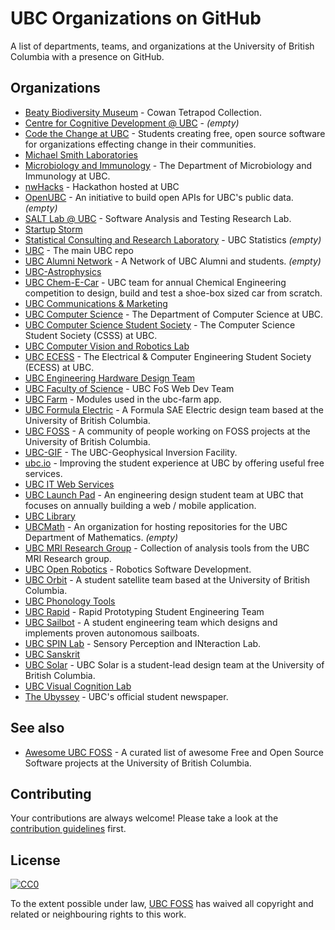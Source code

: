 # UBC Organizations on GitHub

A list of departments, teams, and organizations at the University of British Columbia with a presence on GitHub.

## Organizations

* [Beaty Biodiversity Museum](https://github.com/ubcbbm-vertnet) - Cowan Tetrapod Collection.
* [Centre for Cognitive Development @ UBC](https://github.com/CCD-UBC) - _(empty)_
* [Code the Change at UBC](https://github.com/CodeTheChangeUBC) - Students creating free, open source software for organizations effecting change in their communities.
* [Michael Smith Laboratories](https://github.com/ubc-msl)
* [Microbiology and Immunology](https://github.com/ubc-micb) - The Department of Microbiology and Immunology at UBC.
* [nwHacks](https://github.com/nwhacks) - Hackathon hosted at UBC
* [OpenUBC](https://github.com/OpenUBC) - An initiative to build open APIs for UBC's public data. _(empty)_
* [SALT Lab @ UBC](https://github.com/saltlab) - Software Analysis and Testing Research Lab.
* [Startup Storm](https://github.com/startupstorm)
* [Statistical Consulting and Research Laboratory](https://github.com/SCARL-UBC) - UBC Statistics _(empty)_
* [UBC](https://github.com/ubc) - The main UBC repo
* [UBC Alumni Network](https://github.com/UBC-Alumni) - A Network of UBC Alumni and students. _(empty)_
* [UBC-Astrophysics](https://github.com/UBC-Astrophysics)
* [UBC Chem-E-Car](https://github.com/ubcchemecar) - UBC team for annual Chemical Engineering competition to design, build and test a shoe-box sized car from scratch.
* [UBC Communications & Marketing](https://github.com/UBCCM)
* [UBC Computer Science](https://github.com/ubccpsc) - The Department of Computer Science at UBC.
* [UBC Computer Science Student Society](https://github.com/ubccsss) - The Computer Science Student Society (CSSS) at UBC.
* [UBC Computer Vision and Robotics Lab](https://github.com/UBC-CVLab)
* [UBC ECESS](https://github.com/ubcecess) - The Electrical & Computer Engineering Student Society (ECESS) at UBC.
* [UBC Engineering Hardware Design Team](https://github.com/ubchdt)
* [UBC Faculty of Science](https://github.com/ubcfos) - UBC FoS Web Dev Team
* [UBC Farm](https://github.com/ubc-farm) - Modules used in the ubc-farm app.
* [UBC Formula Electric](https://github.com/UBCFormulaElectric) - A Formula SAE Electric design team based at the University of British Columbia.
* [UBC FOSS](https://github.com/ubcfoss) - A community of people working on FOSS projects at the University of British Columbia.
* [UBC-GIF](https://github.com/ubcgif) - The UBC-Geophysical Inversion Facility.
* [ubc.io](https://github.com/ubcio) - Improving the student experience at UBC by offering useful free services.
* [UBC IT Web Services](https://github.com/ubc-web-services)
* [UBC Launch Pad](https://github.com/ubclaunchpad) - An engineering design student team at UBC that focuses on annually building a web / mobile application.
* [UBC Library](https://github.com/ubc-library)
* [UBCMath](https://github.com/UBCMath) - An organization for hosting repositories for the UBC Department of Mathematics. _(empty)_
* [UBC MRI Research Group](https://github.com/ubcmri) - Collection of analysis tools from the UBC MRI Research group.
* [UBC Open Robotics](https://github.com/openrobotics) - Robotics Software Development.
* [UBC Orbit](https://github.com/UBCOrbit) - A student satellite team based at the University of British Columbia.
* [UBC Phonology Tools](https://github.com/PhonologicalCorpusTools)
* [UBC Rapid](https://github.com/UBCRapid) - Rapid Prototyping Student Engineering Team
* [UBC Sailbot](https://github.com/UBCSailbot) - A student engineering team which designs and implements proven autonomous sailboats.
* [UBC SPIN Lab](https://github.com/ubcspin) - Sensory Perception and INteraction Lab.
* [UBC Sanskrit](https://github.com/ubcsanskrit)
* [UBC Solar](https://github.com/UBC-Solar) - UBC Solar is a student-lead design team at the University of British Columbia.
* [UBC Visual Cognition Lab](https://github.com/UBC-VCL)
* [The Ubyssey](https://github.com/ubyssey) - UBC's official student newspaper.

## See also

* [Awesome UBC FOSS](https://github.com/ubcfoss/awesome-ubc-foss) - A curated list of awesome Free and Open Source Software projects at the University of British Columbia.

## Contributing

Your contributions are always welcome! Please take a look at the [contribution guidelines](https://github.com/ubcfoss/ubc-orgs/blob/master/CONTRIBUTING.md) first.

## License

[![CC0](http://i.creativecommons.org/p/zero/1.0/88x31.png)](http://creativecommons.org/publicdomain/zero/1.0/)

To the extent possible under law, [UBC FOSS](https://github.com/ubcfoss) has waived all copyright and related or neighbouring rights to this work.
